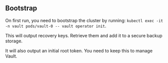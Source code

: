 ## Bootstrap

On first run, you need to bootstrap the cluster by running: `kubectl exec -it -n
vault pods/vault-0 -- vault operator init`.

This will output recovery keys. Retrieve them and add it to a secure backup
storage.

It will also output an initial root token. You need to keep this to manage
Vault.
